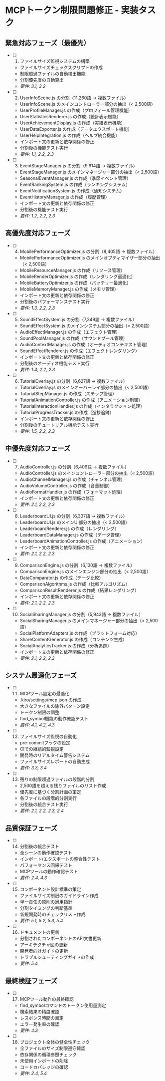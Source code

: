 # MCPトークン制限問題修正 - 実装タスク

## 緊急対応フェーズ（最優先）

- [ ] 1. ファイルサイズ監視システムの構築
  - ファイルサイズチェックスクリプトの作成
  - 制限超過ファイルの自動検出機能
  - 分割優先度の自動算出
  - _要件: 3.1, 3.2_

- [ ] 2. UserInfoScene.js の分割（11,260語 → 複数ファイル）
  - UserInfoScene.js のメインコントローラー部分の抽出（< 2,500語）
  - UserProfileManager.js の作成（プロフィール管理機能）
  - UserStatisticsRenderer.js の作成（統計表示機能）
  - UserAchievementDisplay.js の作成（実績表示機能）
  - UserDataExporter.js の作成（データエクスポート機能）
  - UserHelpIntegration.js の作成（ヘルプ統合機能）
  - インポート文の更新と依存関係の修正
  - 分割後の機能テスト実行
  - _要件: 1.1, 2.2, 2.3_

- [ ] 3. EventStageManager.js の分割（9,914語 → 複数ファイル）
  - EventStageManager.js のメインマネージャー部分の抽出（< 2,500語）
  - SeasonalEventManager.js の作成（季節イベント管理）
  - EventRankingSystem.js の作成（ランキングシステム）
  - EventNotificationSystem.js の作成（通知システム）
  - EventHistoryManager.js の作成（履歴管理）
  - インポート文の更新と依存関係の修正
  - 分割後の機能テスト実行
  - _要件: 1.2, 2.2, 2.3_

## 高優先度対応フェーズ

- [ ] 4. MobilePerformanceOptimizer.js の分割（8,405語 → 複数ファイル）
  - MobilePerformanceOptimizer.js のメインオプティマイザー部分の抽出（< 2,500語）
  - MobileResourceManager.js の作成（リソース管理）
  - MobileRenderOptimizer.js の作成（レンダリング最適化）
  - MobileBatteryOptimizer.js の作成（バッテリー最適化）
  - MobileMemoryManager.js の作成（メモリ管理）
  - インポート文の更新と依存関係の修正
  - 分割後のパフォーマンステスト実行
  - _要件: 1.3, 2.2, 2.3_

- [ ] 5. SoundEffectSystem.js の分割（7,349語 → 複数ファイル）
  - SoundEffectSystem.js のメインシステム部分の抽出（< 2,500語）
  - AudioEffectManager.js の作成（エフェクト管理）
  - SoundPoolManager.js の作成（サウンドプール管理）
  - AudioContextManager.js の作成（オーディオコンテキスト管理）
  - SoundEffectRenderer.js の作成（エフェクトレンダリング）
  - インポート文の更新と依存関係の修正
  - 分割後のオーディオ機能テスト実行
  - _要件: 1.4, 2.2, 2.3_

- [ ] 6. TutorialOverlay.js の分割（6,627語 → 複数ファイル）
  - TutorialOverlay.js のメインオーバーレイ部分の抽出（< 2,500語）
  - TutorialStepManager.js の作成（ステップ管理）
  - TutorialAnimationController.js の作成（アニメーション制御）
  - TutorialInteractionHandler.js の作成（インタラクション処理）
  - TutorialProgressTracker.js の作成（進捗追跡）
  - インポート文の更新と依存関係の修正
  - 分割後のチュートリアル機能テスト実行
  - _要件: 1.5, 2.2, 2.3_

## 中優先度対応フェーズ

- [ ] 7. AudioController.js の分割（6,409語 → 複数ファイル）
  - AudioController.js のメインコントローラー部分の抽出（< 2,500語）
  - AudioChannelManager.js の作成（チャンネル管理）
  - AudioVolumeController.js の作成（音量制御）
  - AudioFormatHandler.js の作成（フォーマット処理）
  - インポート文の更新と依存関係の修正
  - _要件: 2.1, 2.2, 2.3_

- [ ] 8. LeaderboardUI.js の分割（6,337語 → 複数ファイル）
  - LeaderboardUI.js のメインUI部分の抽出（< 2,500語）
  - LeaderboardRenderer.js の作成（レンダリング）
  - LeaderboardDataManager.js の作成（データ管理）
  - LeaderboardAnimationController.js の作成（アニメーション）
  - インポート文の更新と依存関係の修正
  - _要件: 2.1, 2.2, 2.3_

- [ ] 9. ComparisonEngine.js の分割（6,130語 → 複数ファイル）
  - ComparisonEngine.js のメインエンジン部分の抽出（< 2,500語）
  - DataComparator.js の作成（データ比較）
  - ComparisonAlgorithms.js の作成（比較アルゴリズム）
  - ComparisonResultRenderer.js の作成（結果レンダリング）
  - インポート文の更新と依存関係の修正
  - _要件: 2.1, 2.2, 2.3_

- [ ] 10. SocialSharingManager.js の分割（5,943語 → 複数ファイル）
  - SocialSharingManager.js のメインマネージャー部分の抽出（< 2,500語）
  - SocialPlatformAdapters.js の作成（プラットフォーム対応）
  - ShareContentGenerator.js の作成（コンテンツ生成）
  - SocialAnalyticsTracker.js の作成（分析追跡）
  - インポート文の更新と依存関係の修正
  - _要件: 2.1, 2.2, 2.3_

## システム最適化フェーズ

- [ ] 11. MCPツール設定の最適化
  - .kiro/settings/mcp.json の作成
  - 大きなファイルの除外パターン設定
  - トークン制限の調整
  - find_symbol機能の動作確認テスト
  - _要件: 4.1, 4.2, 4.3_

- [ ] 12. ファイルサイズ監視の自動化
  - pre-commitフックの設定
  - CIでの継続的監視設定
  - 開発時のリアルタイム警告システム
  - ファイルサイズレポートの自動生成
  - _要件: 3.3, 3.4_

- [ ] 13. 残りの制限超過ファイルの段階的分割
  - 2,500語を超える残りファイルのリスト作成
  - 優先度に基づく分割計画の策定
  - 各ファイルの段階的分割実行
  - 分割後の統合テスト実行
  - _要件: 2.1, 2.2, 2.3, 2.4_

## 品質保証フェーズ

- [ ] 14. 分割後の統合テスト
  - 全シーンの動作確認テスト
  - インポート/エクスポートの整合性テスト
  - パフォーマンス回帰テスト
  - MCPツールの動作確認テスト
  - _要件: 2.4, 4.3_

- [ ] 15. コンポーネント設計標準の策定
  - ファイルサイズ制限のガイドライン作成
  - 単一責任の原則の適用指針
  - 分割タイミングの判断基準
  - 新規開発時のチェックリスト作成
  - _要件: 5.1, 5.2, 5.3, 5.4_

- [ ] 16. ドキュメントの更新
  - 分割されたコンポーネントのAPI文書更新
  - アーキテクチャ図の更新
  - 開発者向けガイドの更新
  - トラブルシューティングガイドの作成
  - _要件: 5.4_

## 最終検証フェーズ

- [ ] 17. MCPツール動作の最終確認
  - find_symbolコマンドのトークン使用量測定
  - 検索結果の精度確認
  - レスポンス時間の測定
  - エラー発生率の確認
  - _要件: 4.3_

- [ ] 18. プロジェクト全体の健全性チェック
  - 全ファイルのサイズ制限遵守確認
  - 依存関係の循環参照チェック
  - 未使用インポートの削除
  - コードカバレッジの確認
  - _要件: 2.4, 5.4_